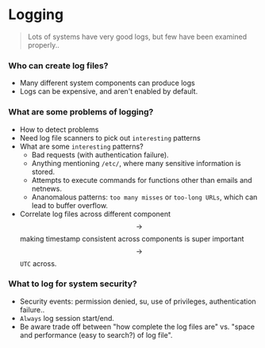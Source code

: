 # Logging
> Lots of systems have very good logs, but few have been examined properly..

### Who can create log files?
* Many different system components can produce logs
* Logs can be expensive, and aren't enabled by default.

### What are some problems of logging?
* How to detect problems
* Need log file scanners to pick out `interesting` patterns
* What are some `interesting` patterns?
    * Bad requests (with authentication failure).
    * Anything mentioning `/etc/`, where many sensitive information is stored.
    * Attempts to execute commands for functions other than emails and netnews.
    * Ananomalous patterns: `too many misses` or `too-long URLs`, which can lead to buffer overflow.
* Correlate log files across different component $$\rightarrow$$ making timestamp consistent across components is super important $$\rightarrow$$ `UTC` across.

### What to log for system security?
* Security events: permission denied, su, use of privileges, authentication failure..
* `Always` log session start/end.
* Be aware trade off between "how complete the log files are" vs. "space and performance (easy to search?) of log file".






